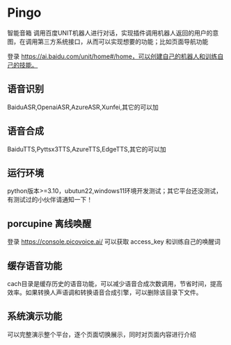 # Pingo

智能音箱
调用百度UNIT机器人进行对话，实现插件调用机器人返回的用户的意图，在调用第三方系统接口，从而可以实现想要的功能；比如页面导航功能

登录 https://ai.baidu.com/unit/home#/home，可以创建自己的机器人和训练自己的技能。

## 语音识别

BaiduASR,OpenaiASR,AzureASR,Xunfei,其它的可以加

## 语音合成

BaiduTTS,Pyttsx3TTS,AzureTTS,EdgeTTS,其它的可以加

## 运行环境

python版本>=3.10，ubutun22,windows11环境开发测试；其它平台还没测试，有测试过的小伙伴请通知一下！

## porcupine 离线唤醒

登录 https://console.picovoice.ai/
可以获取 access_key 和训练自己的唤醒词

## 缓存语音功能

cach目录是缓存历史的语音功能，可以减少语音合成次数调用，节省时间，提高效率。如果转换人声语调和转换语音合成引擎，可以删除该目录下文件。

## 系统演示功能

可以完整演示整个平台，逐个页面切换展示，同时对页面内容进行介绍